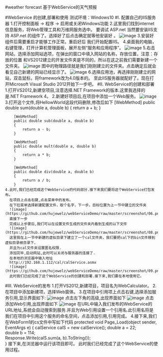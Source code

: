 #weather forecast
基于WebService的天气预报

#WebService 的创建,部署和使用
测试环境：Windows10 
#I. 配置自己的IIS服务器
	1.打开控制面板 -> 程序 -> 启用或关闭Windows功能
	2.这里我们找到internet信息服务，将Web管理工具和万维网服务选中。
	  要调试 ASP.net 当然要安装IIS支持 ASP.net 的组件了。选择好了后点击确定就等他安装好 。
	  ![image](https://github.com/hujewelz/webServiceDemo/raw/master/screenshot/01.png)
	3.安装好组件后需要重启才能够工作正常。重启好后 我们开始配置IIS。
	4.桌面我的电脑，右键管理，打开计算机管理面板，展开左侧“服务和应用程序”。
	  ![image](https://github.com/hujewelz/webServiceDemo/raw/master/screenshot/02.png)
	5.右击网站，选择添加网站选项，在弹出的窗口中填入网站的名称，存放位置，注意：存放的位置
	  和VS2012建立的开发文件夹是不同的，所以在这之前我们需要新建一个文件夹。
	  ![image](https://github.com/hujewelz/webServiceDemo/raw/master/screenshot/03.png)
	  图中的物理路径就是我们刚刚建立的文件夹。点击确定后就会看见自己新建的网站已经显示了。
	  ![image](https://github.com/hujewelz/webServiceDemo/raw/master/screenshot/04.png)
	6.选择应用池，再选择刚刚建立的网站，双击鼠标，将framework改为4.0版本的。
	至此IIS服务器就配好了。现在打开Microsoft Visual Studio 2012开始下一步吧。
#II. WebService的创建和部署
	1.打开VS2012,新建空项目,注意选择.NET Framework的版本.这里我选择的是.NET Framework 4。
	2.新建好项目后,在项目中添加一个Web服务。
	  ![image](https://github.com/hujewelz/webServiceDemo/raw/master/screenshot/05.png)
	3.打开这个文件,将HellowWorld这段代码删除,修改后如下
	    [WebMethod]
        public double sum(double a, double b)
        {
            return a + b;
        }

        [WebMethod]
        public double sub(double a, double b)
        {
            return a - b;
        }

        [WebMethod]
        public double mult(double a, double b)
        {
            return a * b;
        }

        [WebMethod]
        public double div(double a, double b)
        {
            return a / b;
        }
	4.此时,我们已经完成这个WebService的代码部分.接下来我们要将这个WebService打包发布。
	  在项目上点击右键,点击菜单中的发布。
	  在下拉菜单选择新建配置文件，取个名字，下一步。目标位置为上一节中建立的文件夹
	  ![image](https://github.com/hujewelz/webServiceDemo/raw/master/screenshot/06.png)
	  直接下一步
	  完成以上步骤后,我们可以在设置文件生成的文件夹内看到生成的以下文件
	  ![image](https://github.com/hujewelz/webServiceDemo/raw/master/screenshot/08.png)
	  这里我在上一节中新建的虚拟目录下建立了一个cal文件夹，我们要把cal下的bin文件移到虚拟目录根目录下，
	  并且为cal文件夹设置匿名权限.
	  添加完毕,启动网站,此时可以关闭与服务器的连接了.
	  在本地的浏览器中输入地址
	  http://192.168.1.112/cal/calService.asmx
	  ![image](https://github.com/hujewelz/webServiceDemo/raw/master/screenshot/09.png)
	  此时我们已经完成了这个WebService的创建和部署.接下来,我们要在本地使用它。
#III. WebService的发布
	1.打开VS2012,新建项目，项目名为WebCalculator。
	2.在项目中添加新建项，选择Web窗体。
	3.在项目中引用项上点击右键,选择添加服务引用,显示界面如下:
	  ![image](https://github.com/hujewelz/webServiceDemo/raw/master/screenshot/10.png)
	  点击左下角的高级,出现界面如下
	  ![image](https://github.com/hujewelz/webServiceDemo/raw/master/screenshot/11.png)
	  点击添加Web引用,出现界面如下
	  ![image](https://github.com/hujewelz/webServiceDemo/raw/master/screenshot/12.png)
	  在URL中输入我们发布的WebService的URL地址,系统会自动搜索到服务.并且为Web引用设置一个引用名.此引用名将是
	  我们在项目中引用这个服务的命名空间，点击添加引用,引用完成。
	4.接下来,我们在WebForm1的cs文件中写如下代码
	    protected void Page_Load(object sender, EventArgs e)
        {
			calService calS = new calService();
			double a = 22;  
            double b = 114;  
            Response.Write(calS.sum(a, b).ToString());  
        }
		接下来,在浏览器中运行该项目即可。
		此时我们已经完成了这个WebService的使用过程。
	
	  
	
	

